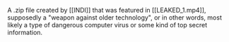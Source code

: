 A .zip file created by [[INDI]] that was featured in [[LEAKED_1.mp4]], supposedly a "weapon against older technology", or in other words, most likely a type of dangerous computer virus or some kind of top secret information.